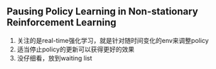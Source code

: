 ## Pausing Policy Learning in Non-stationary Reinforcement Learning
1. 关注的是real-time强化学习，就是针对随时间变化的env来调整policy
2. 适当停止policy的更新可以获得更好的效果
3. 没仔细看，放到waiting list
